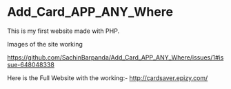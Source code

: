 # Add_Card_APP_ANY_Where
This is my first website made with PHP.

Images of the site working

https://github.com/SachinBarpanda/Add_Card_APP_ANY_Where/issues/1#issue-648048338

Here is the Full Website with the working:-
http://cardsaver.epizy.com/
